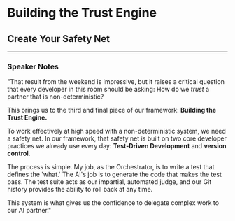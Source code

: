# Building the Trust Engine

## Create Your Safety Net

---

### Speaker Notes

"That result from the weekend is impressive, but it raises a critical question that every developer in this room should be asking: How do we *trust* a partner that is non-deterministic?

This brings us to the third and final piece of our framework: **Building the Trust Engine.**

To work effectively at high speed with a non-deterministic system, we need a safety net. In our framework, that safety net is built on two core developer practices we already use every day: **Test-Driven Development** and **version control**.

The process is simple. My job, as the Orchestrator, is to write a test that defines the 'what.' The AI's job is to generate the code that makes the test pass. The test suite acts as our impartial, automated judge, and our Git history provides the ability to roll back at any time.

This system is what gives us the confidence to delegate complex work to our AI partner."

